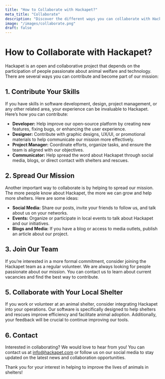 ```yaml
---
title: "How to Collaborate with Hackapet?"
meta_title: "Collaborate"
description: "Discover the different ways you can collaborate with Hackapet."
image: "/images/collaborate.png"
draft: false
---
```


# How to Collaborate with Hackapet?

Hackapet is an open and collaborative project that depends on the participation of people passionate about animal welfare and technology. There are several ways you can contribute and become part of our mission:

## 1. Contribute Your Skills

If you have skills in software development, design, project management, or any other related area, your experience can be invaluable to Hackapet. Here’s how you can contribute:

- **Developer:** Help improve our open-source platform by creating new features, fixing bugs, or enhancing the user experience.
- **Designer:** Contribute with graphic designs, UX/UI, or promotional materials to help communicate our mission more effectively.
- **Project Manager:** Coordinate efforts, organize tasks, and ensure the team is aligned with our objectives.
- **Communicator:** Help spread the word about Hackapet through social media, blogs, or direct contact with shelters and rescues.

## 2. Spread Our Mission

Another important way to collaborate is by helping to spread our mission. The more people know about Hackapet, the more we can grow and help more shelters. Here are some ideas:

- **Social Media:** Share our posts, invite your friends to follow us, and talk about us on your networks.
- **Events:** Organize or participate in local events to talk about Hackapet and our initiatives.
- **Blogs and Media:** If you have a blog or access to media outlets, publish an article about our project.

## 3. Join Our Team

If you’re interested in a more formal commitment, consider joining the Hackapet team as a regular volunteer. We are always looking for people passionate about our mission. You can contact us to learn about current vacancies and find the best way to contribute.

## 5. Collaborate with Your Local Shelter

If you work or volunteer at an animal shelter, consider integrating Hackapet into your operations. Our software is specifically designed to help shelters and rescues improve efficiency and facilitate animal adoption. Additionally, your feedback will be crucial to continue improving our tools.

## 6. Contact

Interested in collaborating? We would love to hear from you! You can contact us at [info@hackapet.com](mailto:info@hackapet.com) or follow us on our social media to stay updated on the latest news and collaboration opportunities.

Thank you for your interest in helping to improve the lives of animals in shelters!
